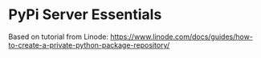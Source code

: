 # PyPi Server Essentials
Based on tutorial from Linode: https://www.linode.com/docs/guides/how-to-create-a-private-python-package-repository/
